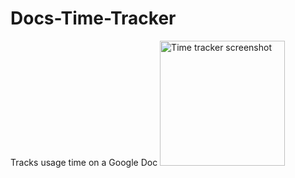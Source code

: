 # Docs-Time-Tracker
Tracks usage time on a Google Doc
<img src="readme_images/img1.ong" alt="Time tracker screenshot" width="200"/>
